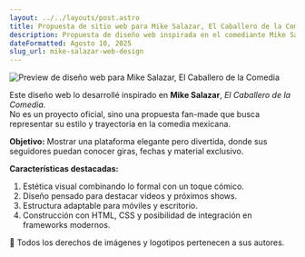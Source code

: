 ```yaml
---
layout: ../../layouts/post.astro
title: Propuesta de sitio web para Mike Salazar, El Caballero de la Comedia  
description: Propuesta de diseño web inspirada en el comediante Mike Salazar, El Caballero de la Comedia.
dateFormatted: Agosto 10, 2025
slug_url: mike-salazar-web-design
---
```


![Preview de diseño web para Mike Salazar, El Caballero de la Comedia ](/assets/images/posts/MKS.webp)

Este diseño web lo desarrollé inspirado en **Mike Salazar**, *El Caballero de la Comedia*.  
No es un proyecto oficial, sino una propuesta fan-made que busca representar su estilo y trayectoria en la comedia mexicana.  

**Objetivo:** Mostrar una plataforma elegante pero divertida, donde sus seguidores puedan conocer giras, fechas y material exclusivo.  

**Características destacadas:**
1. Estética visual combinando lo formal con un toque cómico.  
2. Diseño pensado para destacar videos y próximos shows.  
3. Estructura adaptable para móviles y escritorio.  
4. Construcción con HTML, CSS y posibilidad de integración en frameworks modernos.  

📌 Todos los derechos de imágenes y logotipos pertenecen a sus autores.  